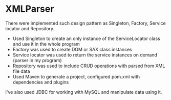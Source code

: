 # XMLParser
There were implemented such design pattern as Singleton, Factory, Service locator and Repository. 
- Used Singleton to create an only instance of the ServiceLocator class and use it in the whole program
- Factory was used to create DOM or SAX class instances
- Service locator was used to return the service instances on demand (parser in my program)
- Repository was used to include CRUD operations with parsed from XML file data
- Used Maven to generate a project, configured pom.xml with dependencies and plugins

I've also used JDBC for working with MySQL and manipulate data using it.
